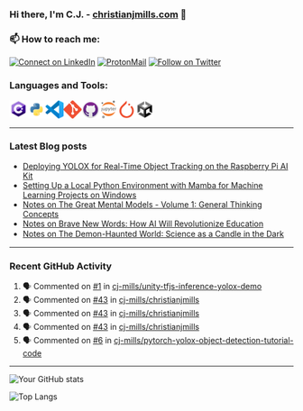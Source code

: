 ### Hi there, I'm C.J. - [christianjmills.com](https://www.christianjmills.com) 👋

<!-- ### ⚡ Fun fact: Currently open to work -->

### 📫 How to reach me: 
[![Connect on LinkedIn](https://img.shields.io/badge/--linkedin?label=LinkedIn&logo=LinkedIn&style=social)](https://www.linkedin.com/in/christianjmills/) [![ProtonMail](https://img.shields.io/badge/--email?label=ProtonMail&logo=ProtonMail&style=social)](mailto:christian@christianjmills.com) [![Follow on Twitter](https://img.shields.io/badge/--twitter?label=Twitter&logo=Twitter&style=social)](https://twitter.com/cdotjdotmills)


### Languages and Tools:

[<img align="left" alt="CSharp" width="32px" src="https://github.com/cj-mills/cj-mills/raw/main/icons/csharp/csharp.png" />][csharp]

[<img align="left" alt="Python" width="32px" src="https://github.com/cj-mills/cj-mills/raw/main/icons/python/python.png" />][python]

[<img align="left" alt="Visual Studio Code" width="32px" src="https://raw.githubusercontent.com/github/explore/80688e429a7d4ef2fca1e82350fe8e3517d3494d/topics/visual-studio-code/visual-studio-code.png" />][vscode]

[<img align="left" alt="Git" width="32px" src="https://github.com/cj-mills/cj-mills/raw/main/icons/git/git.png" />][git]

[<img align="left" alt="GitHub" width="32px" src="https://github.com/cj-mills/cj-mills/raw/main/icons/github/github.png" />][github]

[<img align="left" alt="GitHub" width="32px" src="https://github.com/github/explore/raw/b71c44e3113f74876a894853d0543eb918510365/topics/jupyter-notebook/jupyter-notebook.png" />][jupyter-notebook]

[<img align="left" alt="PyTorch" width="32px" src="https://github.com/cj-mills/cj-mills/raw/main/icons/pytorch/pytorch.png" />][pytorch]

[<img align="left" alt="PyTorch" width="32px" src="https://github.com/cj-mills/cj-mills/raw/main/icons/unity/unity.png" />][unity]

<!-- [<img align="left" alt="Terminal" width="32px" src="https://raw.githubusercontent.com/github/explore/80688e429a7d4ef2fca1e82350fe8e3517d3494d/topics/terminal/terminal.png" />][website-tags] -->

<!-- [<img align="left" alt="Solidity" width="32px" src="https://github.com/github/explore/raw/b71c44e3113f74876a894853d0543eb918510365/topics/solidity/solidity.png" />][solidity] -->

<br/>
<br/>


---
### Latest Blog posts
<!-- BLOG-POST-LIST:START -->
- [Deploying YOLOX for Real-Time Object Tracking on the Raspberry Pi AI Kit](https://christianjmills.com/posts/pytorch-train-object-detector-yolox-tutorial/rpi5-ai-kit-object-tracking/)
- [Setting Up a Local Python Environment with Mamba for Machine Learning Projects on Windows](https://christianjmills.com/posts/mamba-getting-started-tutorial-windows/)
- [Notes on The Great Mental Models - Volume 1: General Thinking Concepts](https://christianjmills.com/posts/the-great-mental-models-book-series-notes/volume-1/)
- [Notes on Brave New Words: How AI Will Revolutionize Education](https://christianjmills.com/posts/brave-new-words-book-notes/)
- [Notes on The Demon-Haunted World꞉ Science as a Candle in the Dark](https://christianjmills.com/posts/the-demon-haunted-world-book-notes/)
<!-- BLOG-POST-LIST:END -->



<!-- ---
### Latest YouTube Videos -->
<!-- _YOUTUBE:START -->
<!-- _YOUTUBE:END -->


---
### Recent GitHub Activity
<!--START_SECTION:activity-->
1. 🗣 Commented on [#1](https://github.com/cj-mills/unity-tfjs-inference-yolox-demo/issues/1#issuecomment-2395504185) in [cj-mills/unity-tfjs-inference-yolox-demo](https://github.com/cj-mills/unity-tfjs-inference-yolox-demo)
2. 🗣 Commented on [#43](https://github.com/cj-mills/christianjmills/issues/43#issuecomment-2391772684) in [cj-mills/christianjmills](https://github.com/cj-mills/christianjmills)
3. 🗣 Commented on [#43](https://github.com/cj-mills/christianjmills/issues/43#issuecomment-2390514491) in [cj-mills/christianjmills](https://github.com/cj-mills/christianjmills)
4. 🗣 Commented on [#43](https://github.com/cj-mills/christianjmills/issues/43#issuecomment-2387624026) in [cj-mills/christianjmills](https://github.com/cj-mills/christianjmills)
5. 🗣 Commented on [#6](https://github.com/cj-mills/pytorch-yolox-object-detection-tutorial-code/issues/6#issuecomment-2377713842) in [cj-mills/pytorch-yolox-object-detection-tutorial-code](https://github.com/cj-mills/pytorch-yolox-object-detection-tutorial-code)
<!--END_SECTION:activity-->

---
<!-- Dark Mode -->
![Your GitHub stats](https://github-readme-stats.vercel.app/api?username=cj-mills&show_icons=true&hide_border=true&theme=github_dark)

![Top Langs](https://github-readme-stats.vercel.app/api/top-langs/?username=cj-mills&layout=compact&show_icons=true&hide_border=true&theme=github_dark&&hide=ASP.NET,ShaderLab&langs_count=6)


[website]: https://christianjmills.com
[website-tags]: https://christianjmills.com/categories
[website-python]: https://christianjmills.com/categories/#python
[vscode]: https://code.visualstudio.com/
[python]: https://www.python.org/
[github]: https://github.com/
[git]: https://git-scm.com/
[jupyter-notebook]: https://jupyter.org/
[pytorch]: https://pytorch.org/
[unity]: https://unity.com/
[csharp]: https://docs.microsoft.com/en-us/dotnet/csharp/


[bash]: https://www.gnu.org/software/bash/
[solidity]: https://soliditylang.org/
[FastAPI]: https://fastapi.tiangolo.com/

<!--
**cj-mills/cj-mills** is a ✨ _special_ ✨ repository because its `README.md` (this file) appears on your GitHub profile.

Here are some ideas to get you started:

- 🔭 I’m currently working on ...
- 🌱 I’m currently learning ...
- 👯 I’m looking to collaborate on ...
- 🤔 I’m looking for help with ...
- 💬 Ask me about ...
- 📫 How to reach me: ...
- 😄 Pronouns: ...
- ⚡ Fun fact: ...
-->
